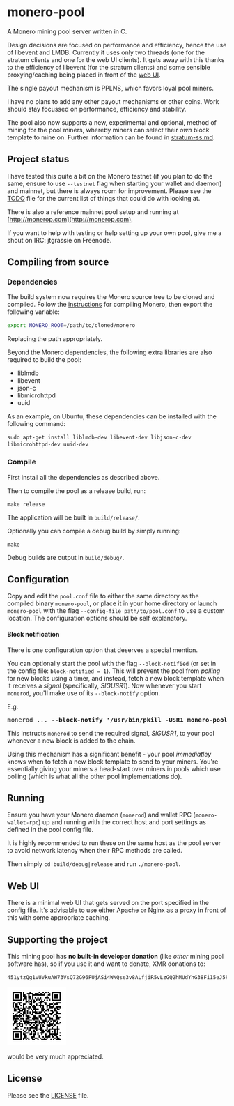 # monero-pool

A Monero mining pool server written in C.

Design decisions are focused on performance and efficiency, hence the use of
libevent and LMDB.  Currently it uses only two threads (one for the stratum
clients and one for the web UI clients). It gets away with this thanks to the
efficiency of libevent (for the stratum clients) and some sensible
proxying/caching being placed in front of the [web UI](#web-ui).

The single payout mechanism is PPLNS, which favors loyal pool miners.

I have no plans to add any other payout mechanisms or other coins. Work should
stay focussed on performance, efficiency and stability.

The pool also now supports a new, experimental and optional, method of mining
for the pool miners, whereby miners can select their *own* block template to
mine on. Further information can be found in [stratum-ss.md](./stratum-ss.md).

## Project status

I have tested this quite a bit on the Monero testnet (if you plan
to do the same, ensure to use `--testnet` flag when starting your wallet and
daemon) and mainnet, but there is always room for improvement. Please see the
[TODO](./TODO) file for the current list of things that could do with looking
at.

There is also a reference mainnet pool setup and running at
[http://monerop.com](http://monerop.com).

If you want to help with testing or help setting up your own pool, give me a
shout on IRC: jtgrassie on Freenode.

## Compiling from source

### Dependencies

The build system now requires the Monero source tree to be cloned and compiled.
Follow the
[instructions](https://github.com/monero-project/monero#compiling-monero-from-source)
for compiling Monero, then export the following variable:

```bash
export MONERO_ROOT=/path/to/cloned/monero
```

Replacing the path appropriately.

Beyond the Monero dependencies, the following extra libraries are also required
to build the pool:

- liblmdb
- libevent
- json-c
- libmicrohttpd
- uuid

As an example, on Ubuntu, these dependencies can be installed with the following
command:

```
sudo apt-get install liblmdb-dev libevent-dev libjson-c-dev libmicrohttpd-dev uuid-dev
```
### Compile

First install all the dependencies as described above.

Then to compile the pool as a release build, run:

```
make release
```

The application will be built in `build/release/`.

Optionally you can compile a debug build by simply running:

```
make
```

Debug builds are output in `build/debug/`.

## Configuration

Copy and edit the `pool.conf` file to either the same directory as the compiled
binary `monero-pool`, or place it in your home directory or launch `monero-pool`
with the flag `--config-file path/to/pool.conf` to use a custom location. The
configuration options should be self explanatory.

#### Block notification

There is one configuration option that deserves a special mention.

You can optionally start the pool with the flag `--block-notified` (or set in
the config file: `block-notified = 1`). This will prevent the pool from
*polling* for new blocks using a timer, and instead, fetch a new block template
when it receives a *signal* (specifically, *SIGUSR1*). Now whenever you start
`monerod`, you'll make use of its `--block-notify` option.

E.g.

<pre>
monerod ... <b>--block-notify '/usr/bin/pkill -USR1 monero-pool'</b>
</pre>

This instructs `monerod` to send the required signal, *SIGUSR1*, to your pool
whenever a new block is added to the chain.

Using this mechanism has a significant benefit - your pool *immediatley* knows
when to fetch a new block template to send to your miners. You're essentially
giving your miners a head-start over miners in pools which use polling (which
is what all the other pool implementations do).

## Running

Ensure you have your Monero daemon (`monerod`) and wallet RPC
(`monero-wallet-rpc`) up and running with the correct host and port settings as
defined in the pool config file.

It is highly recommended to run these on the same host as the pool server to
avoid network latency when their RPC methods are called.

Then simply `cd build/debug|release` and run `./monero-pool`.

## Web UI

There is a minimal web UI that gets served on the port specified in the config
file. It's advisable to use either Apache or Nginx as a proxy in front of this
with some appropriate caching.

## Supporting the project

This mining pool has **no built-in developer donation** (like *other* mining
pool software has), so if you use it and want to donate, XMR donations to:

```
451ytzQg1vUVkuAW73VsQ72G96FUjASi4WNQse3v8ALfjiR5vLzGQ2hMUdYhG38Fi15eJ5FJ1ZL4EV1SFVi228muGX4f3SV
```

![QR code](./qr-small.png)

would be very much appreciated.

## License

Please see the [LICENSE](./LICENSE) file.

[//]: # ( vim: set tw=80: )
